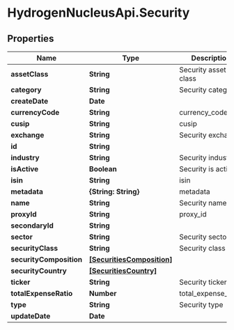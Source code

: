 # HydrogenNucleusApi.Security

## Properties
Name | Type | Description | Notes
------------ | ------------- | ------------- | -------------
**assetClass** | **String** | Security asset class | [optional] 
**category** | **String** | Security category | [optional] 
**createDate** | **Date** |  | [optional] 
**currencyCode** | **String** | currency_code | [optional] 
**cusip** | **String** | cusip | [optional] 
**exchange** | **String** | Security exchange | [optional] 
**id** | **String** |  | [optional] 
**industry** | **String** | Security industry | [optional] 
**isActive** | **Boolean** | Security is active | [optional] 
**isin** | **String** | isin | [optional] 
**metadata** | **{String: String}** | metadata | [optional] 
**name** | **String** | Security name | 
**proxyId** | **String** | proxy_id | [optional] 
**secondaryId** | **String** |  | [optional] 
**sector** | **String** | Security sector | [optional] 
**securityClass** | **String** | Security class | [optional] 
**securityComposition** | [**[SecuritiesComposition]**](SecuritiesComposition.md) |  | [optional] 
**securityCountry** | [**[SecuritiesCountry]**](SecuritiesCountry.md) |  | [optional] 
**ticker** | **String** | Security ticker | 
**totalExpenseRatio** | **Number** | total_expense_ratio | [optional] 
**type** | **String** | Security type | [optional] 
**updateDate** | **Date** |  | [optional] 


